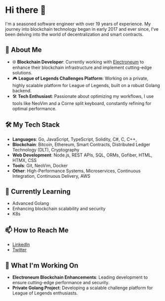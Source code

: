 # Hi there 👋

I'm a seasoned software engineer with over 19 years of experience. My journey into blockchain technology began in early 2017 and ever since, I've been delving into the world of decentralization and smart contracts.

## 🚀 About Me

-  🌐 **Blockchain Developer**: Currently working with [Electroneum](https://electroneum.com) to enhance their blockchain infrastructure and implement cutting-edge solutions.
-  🎮 **League of Legends Challenges Platform**: Working on a private, highly scalable platform for League of Legends, built on a robust Golang backend.
-  🛠️ **Tech Enthusiast**: Passionate about optimizing my workflows, I use tools like NeoVim and a Corne split keyboard, constantly refining for optimal performance.

## 🛠️ My Tech Stack

-  **Languages**: Go, JavaScript, TypeScript, Solidity, C#, C, C++,
-  **Blockchain**: Bitcoin, Ethereum, Smart Contracts, Distributed Ledger Technology (DLT), Cryptography
-  **Web Development**: Node.js, REST APIs, SQL, ORMs, Gofiber, HTML, HTMX, CSS
-  **Tools**: Git, NeoVim, Docker
-  **Other**: High-Performance Systems, Microservices, Continuous Integration, Continuous Delivery, AWS

## 🌱 Currently Learning

-  Advanced Golang
-  Enhancing blockchain scalability and security
-  K8s

## 📫 How to Reach Me

-  [LinkedIn](https://www.linkedin.com/in/andrepatta/)
-  [Twitter](https://www.x.com/andre_patta/)

## 🔭 What I'm Working On

-  **Electroneum Blockchain Enhancements**: Leading development to ensure cutting-edge performance and security.
-  **Private Golang Project**: Developing a scalable challenge platform for League of Legends enthusiasts.
